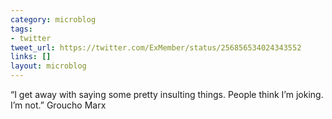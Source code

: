 ```yaml
---
category: microblog
tags:
- twitter
tweet_url: https://twitter.com/ExMember/status/256856534024343552
links: []
layout: microblog
---
```

“I get away with saying some pretty insulting things. People think I’m joking. I’m not.” Groucho Marx
